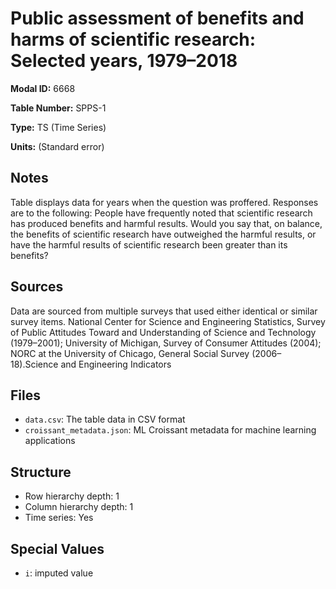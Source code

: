 # Public assessment of benefits and harms of scientific research: Selected years, 1979–2018

**Modal ID:** 6668

**Table Number:** SPPS-1

**Type:** TS (Time Series)

**Units:** (Standard error)

## Notes

Table displays data for years when the question was proffered. Responses are to the following: People have frequently noted that scientific research has produced benefits and harmful results. Would you say that, on balance, the benefits of scientific research have outweighed the harmful results, or have the harmful results of scientific research been greater than its benefits?

## Sources

Data are sourced from multiple surveys that used either identical or similar survey items. National Center for Science and Engineering Statistics, Survey of Public Attitudes Toward and Understanding of Science and Technology (1979–2001); University of Michigan, Survey of Consumer Attitudes (2004); NORC at the University of Chicago, General Social Survey (2006–18).Science and Engineering Indicators

## Files

- `data.csv`: The table data in CSV format
- `croissant_metadata.json`: ML Croissant metadata for machine learning applications

## Structure

- Row hierarchy depth: 1
- Column hierarchy depth: 1
- Time series: Yes

## Special Values

- `i`: imputed value
